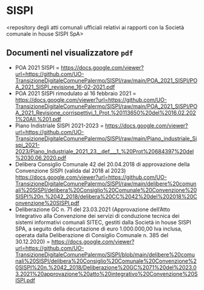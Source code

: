 # SISPI
<repository degli atti comunali ufficiali relativi ai rapporti con la Società comunale in house SISPI SpA>

## Documenti nel visualizzatore `pdf`
- POA 2021 SISPI = https://docs.google.com/viewer?url=https://github.com/UO-TransizioneDigitaleComunePalermo/SISPI/raw/main/POA_2021_SISPI/POA_2021_SISPI_revisione_16-02-2021.pdf
- POA 2021 SISPI rimodulato al 16 febbraio 2021 =  https://docs.google.com/viewer?url=https://github.com/UO-TransizioneDigitaleComunePalermo/SISPI/raw/main/POA_2021_SISPI/POA_2021_Revisione_corrispettivi_1_Prot.%20113650%20del%2016.02.2021%20All.%201.pdf
- Piano Indistriale SISPI 2021-2023 = https://docs.google.com/viewer?url=https://github.com/UO-TransizioneDigitaleComunePalermo/SISPI/raw/main/Piano_industriale_Sispi_2021-2023/Piano_Industriale_2021_23__def___1_%20Prot%20684397%20del%2030.06.2020.pdf
- Delibera Consiglio Comunale 42 del 20.04.2018 di approvazione della Convenzione SISPI (valida dal 2018 al 2023) https://docs.google.com/viewer?url=https://github.com/UO-TransizioneDigitaleComunePalermo/SISPI/raw/main/delibere%20comunali%20SISPI/delibera%20Consiglio%20Comunale%20Convenzione%20SISPI%20n.%2042_2018/delibera%20CC%2042%20del%202018%20Convenzione%20SISPI.pdf
- Deliberazione GC n. 71 del 23.03.2021 (Approvazione dell’Atto Integrativo alla Convenzione dei servizi di conduzione tecnica dei sistemi informativi comunali SITEC, gestiti dalla Società in house SISPI SPA, a seguito della decurtazione di euro 1.000.000,00 Iva inclusa, operata dalla Deliberazione di Consiglio Comunale n. 385 del 30.12.2020) = https://docs.google.com/viewer?url=https://github.com/UO-TransizioneDigitaleComunePalermo/SISPI/blob/main/delibere%20comunali%20SISPI/delibera%20Consiglio%20Comunale%20Convenzione%20SISPI%20n.%2042_2018/Deliberazione%20GC%2071%20del%2023.03.2021%20approvazione%20atto%20integrativo%20Convenzione%20SISPI.pdf
